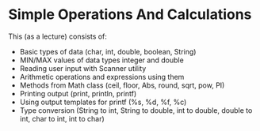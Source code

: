 # Simple Operations And Calculations

This (as a lecture) consists of:
  - Basic types of data (char, int, double, boolean, String)
  - MIN/MAX values of data types integer and double
  - Reading user input with Scanner utility
  - Arithmetic operations and expressions using them
  - Methods from Math class (ceil, floor, Abs, round, sqrt, pow, PI)
  - Printing output (print, println, printf)
  - Using output templates for printf (%s, %d, %f, %c)
  - Type conversion (String to int, String to double, int to double, double to int, char to int, int to char)
